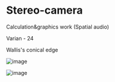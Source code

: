 # Stereo-camera
Calculation&graphics work (Spatial audio)

Varian - 24

Wallis's conical edge

![image](https://user-images.githubusercontent.com/69111575/198850910-d9a623cf-dea0-44f1-bc25-4f3a79698445.png)

![image](https://user-images.githubusercontent.com/69111575/198850970-b206ad3f-b58b-419e-88d3-e443b43e8631.png)
